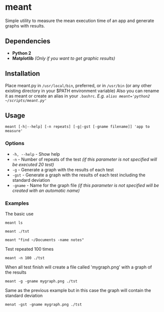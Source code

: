 meant
=====

Simple utility to measure the mean execution time of an app and generate graphs with results.


Dependencies
------------
  * **Python 2**
  * **Matplotlib** *(Only if you want to get graphic results)*


Installation
------------
Place meant.py in `/usr/local/bin`, preferred, or in `/usr/bin` (or any other existing directory in your $PATH environment variable)
Also you can rename it as meant or create an alias in your `.bashrc`. *E.g. `alias meant='python2 ~/scripts/meant.py'`*


Usage
-----

    meant [-h|--help] [-n repeats] [-g|-gst [-gname filename]] 'app to measure'


### Options
  * `-h, --help` - Show help
  * `-n` - Number of repeats of the test *(if this parameter is not specified will be executed 20 test)*
  * `-g` - Generate a graph with the results of each test
  * `-gst` - Generate a graph with the results of each test including the standard deviation
  * `-gname` - Name for the graph file *(if this parameter is not specified will be created with an automatic name)*

### Examples

The basic use

    meant ls

    meant ./tst

    meant "find ~/Documents -name notes"

Test repeated 100 times

    meant -n 100 ./tst

When all test finish will create a file called 'mygraph.png' with a graph of the results

    meant -g -gname mygraph.png ./tst

Same as the previous example but in this case the graph will contain the standard deviation

    menat -gst -gname mygraph.png ./tst
